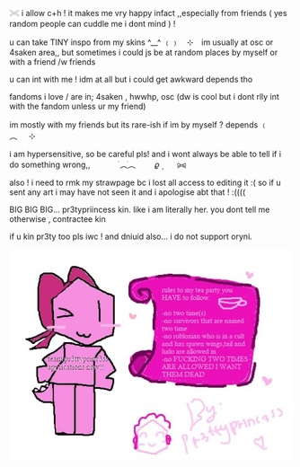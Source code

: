𓏵  i allow c+h ! it makes me vry happy infact ,,especially from friends ( yes random people can cuddle me i dont mind ) !

u can take TINY inspo from my skins ^__^
      ﹙﹚ ⠀⊹⠀
im usually at osc or 4saken area,, but sometimes i could js be at random places by myself or with a friend /w friends

u can int with me ! idm at all but i could get awkward depends tho

fandoms i love / are in; 4saken , hwwhp, osc (dw is cool but i dont rlly int with the fandom unless ur my friend)

im mostly with my friends but its rare-ish if im by myself ? depends
      ﹙   ⠀︵⠀⠀⊹⠀

i am hypersensitive, so be careful pls! and i wont always be able to tell if i do something wrong,,
⠀⠀⠀⠀ ࣪       ︵ֺ︵  ㅤ ㅤ𝜚      ۪ ⠀⠀ ⪩⪨

also ! i need to rmk my strawpage bc i lost all access to editing it  :(  so if u sent any art i may have not seen it and i apologise abt that ! :((((

BIG BIG BIG... pr3typriincess kin. like i am literally her. you dont tell me otherwise   ,  contractee kin

if u kin pr3ty too pls iwc ! and dniuid
also... i do not support oryni.

![image alt](https://github.com/AMA-ZOOK/AMA-ZOOK/blob/21faabca66710d049569e988f200d59128110461/IMG_7976.jpeg)
<!--
**AMA-ZOOK/AMA-ZOOK** is a ✨ _special_ ✨ repository because its `README.md` (this file) appears on your GitHub profile.

Here are some ideas to get you started:

- 🔭 I’m currently working on ...
- 🌱 I’m currently learning ...
- 👯 I’m looking to collaborate on ...
- 🤔 I’m looking for help with ...
- 💬 Ask me about ...
- 📫 How to reach me: ...
- 😄 Pronouns: ...
- ⚡ Fun fact: ...
-->
